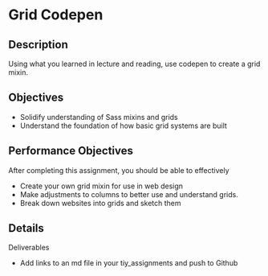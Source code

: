 # Grid Codepen

## Description
Using what you learned in lecture and reading, use codepen to create a grid mixin.

## Objectives
- Solidify understanding of Sass mixins and grids
- Understand the foundation of how basic grid systems are built

## Performance Objectives
After completing this assignment, you should be able to effectively

- Create your own grid mixin for use in web design
- Make adjustments to columns to better use and understand grids.
- Break down websites into grids and sketch them

## Details
Deliverables

- Add links to an md file in your tiy_assignments and push to Github